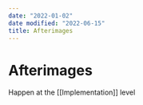 ```yaml
---
date: "2022-01-02"
date modified: "2022-06-15"
title: Afterimages
---
```


# Afterimages
 Happen at the [[Implementation]] level

